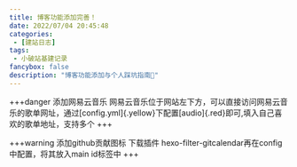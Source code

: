 ```yaml
---
title: 博客功能添加完善！
date: 2022/07/04 20:45:48
categories:
 - [建站日志]
tags:
 - 小破站基建记录
fancybox: false
description: "博客功能添加与个人踩坑指南💪"
---
```


+++danger 添加网易云音乐
网易云音乐位于网站左下方，可以直接访问网易云音乐的歌单网址，通过[config.yml]{.yellow}下配置[audio]{.red}即可,填入自己喜欢的歌单地址，支持多个
+++

+++warning 添加github贡献图标
下载插件 hexo-filter-gitcalendar再在config中配置，将其放入main id标签中
+++

